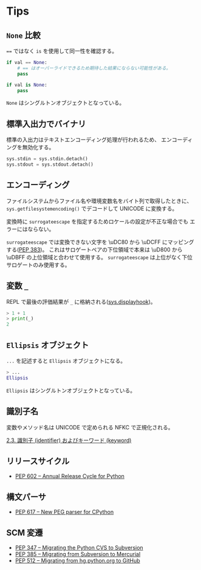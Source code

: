 # Tips

## `None` 比較

`==` ではなく `is` を使用して同一性を確認する。

```python
if val == None:
    # == はオーバーライドできるため期待した結果にならない可能性がある。
    pass

if val is None:
    pass
```

`None` はシングルトンオブジェクトとなっている。

## 標準入出力でバイナリ

標準の入出力はテキストエンコーディング処理が行われるため、
エンコーディングを無効化する。

```python
sys.stdin = sys.stdin.detach()
sys.stdout = sys.stdout.detach()
```

## エンコーディング

ファイルシステムからファイル名や環境変数名をバイト列で取得したときに、
`sys.getfilesystemencoding()` でデコードして UNICODE に変換する。

変換時に `surrogateescape` を指定するためロケールの設定が不正な場合でも
エラーにはならない。

`surrogateescape` では変換できない文字を \uDC80 から \uDCFF にマッピングする([PEP 383](https://peps.python.org/pep-0383/))。
これはサロゲートペアの下位領域で本来は \uD800 から \uDBFF の上位領域と合わせて使用する。
`surrogateescape` は上位がなく下位サロゲートのみ使用する。

## 変数 `_`

REPL で最後の評価結果が `_` に格納される([sys.displayhook](https://docs.python.org/ja/3/library/sys.html#sys.displayhook))。

```python
> 1 + 1
> print(_)
2
```

## `Ellipsis` オブジェクト

`...` を記述すると `Ellipsis` オブジェクトになる。

```python
> ...
Ellipsis
```

`Ellipsis` はシングルトンオブジェクトとなっている。

## 識別子名

変数やメソッド名は UNICODE で定められる NFKC で正規化される。

[2.3. 識別子 (identifier) およびキーワード (keyword)](https://docs.python.org/ja/3/reference/lexical_analysis.html#identifiers)

## リリースサイクル

- [PEP 602 – Annual Release Cycle for Python](https://peps.python.org/pep-0602/)

## 構文パーサ

- [PEP 617 – New PEG parser for CPython](https://peps.python.org/pep-0617/)

## SCM 変遷

- [PEP 347 – Migrating the Python CVS to Subversion](https://peps.python.org/pep-0347/)
- [PEP 385 – Migrating from Subversion to Mercurial](https://peps.python.org/pep-0385/)
- [PEP 512 – Migrating from hg.python.org to GitHub](https://peps.python.org/pep-0512/)
